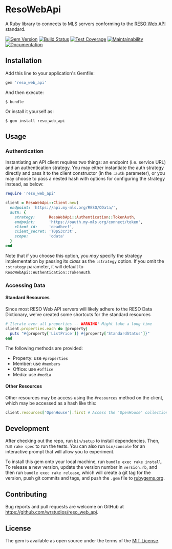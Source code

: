 # ResoWebApi

A Ruby library to connects to MLS servers conforming to the [RESO Web API][reso-web-api] standard.

[reso-web-api]: https://www.reso.org/reso-web-api/

[![Gem Version](https://badge.fury.io/rb/reso_web_api.svg)](https://badge.fury.io/rb/reso_web_api)
[![Build Status](https://app.codeship.com/projects/c9f88f50-3a07-0136-6878-6eab29180a68/status?branch=master)](https://app.codeship.com/projects/290070)
[![Test Coverage](https://api.codeclimate.com/v1/badges/6e707a367bfdd609fc76/test_coverage)](https://codeclimate.com/github/wrstudios/reso_web_api/test_coverage)
[![Maintainability](https://api.codeclimate.com/v1/badges/6e707a367bfdd609fc76/maintainability)](https://codeclimate.com/github/wrstudios/reso_web_api/maintainability)
[![Documentation](http://inch-ci.org/github/wrstudios/reso_web_api.png?branch=master)](http://www.rubydoc.info/github/wrstudios/reso_web_api/master)

## Installation

Add this line to your application's Gemfile:

```ruby
gem 'reso_web_api'
```

And then execute:

    $ bundle

Or install it yourself as:

    $ gem install reso_web_api

## Usage

### Authentication

Instantiating an API client requires two things: an endpoint (i.e. service URL) and an authentication strategy.
You may either instantiate the auth strategy directly and pass it to the client constructor (in the `:auth` parameter), or you may choose to pass a nested hash with options for configuring the strategy instead, as below:

```ruby
require 'reso_web_api'

client = ResoWebApi::Client.new(
  endpoint: 'https://api.my-mls.org/RESO/OData/',
  auth: {
    strategy:      ResoWebApi::Authentication::TokenAuth,
    endpoint:      'https://oauth.my-mls.org/connect/token',
    client_id:     'deadbeef',
    client_secret: 'T0pS3cr3t',
    scope:         'odata'
  }
end
```

Note that if you choose this option, you _may_ specify the strategy implementation by passing its _class_ as the `:strategy` option.
If you omit the `:strategy` parameter, it will default to `ResoWebApi::Authentication::TokenAuth`.

### Accessing Data

#### Standard Resources

Since most RESO Web API servers will likely adhere to the RESO Data Dictionary, we've created some shortcuts for the standard resources

```ruby
# Iterate over all properties -- WARNING! Might take a long time
client.properties.each do |property|
  puts "#{property['ListPrice']} #{property['StandardStatus']}"
end
```

The following methods are provided:

- Property: use `#properties`
- Member: use `#members`
- Office: use `#office`
- Media: use `#media`

#### Other Resources

Other resources may be access using the `#resources` method on the client, which may be accessed as a hash like this:

```ruby
client.resources['OpenHouse'].first # Access the 'OpenHouse' collectionh
```

## Development

After checking out the repo, run `bin/setup` to install dependencies. Then, run `rake spec` to run the tests. You can also run `bin/console` for an interactive prompt that will allow you to experiment.

To install this gem onto your local machine, run `bundle exec rake install`. To release a new version, update the version number in `version.rb`, and then run `bundle exec rake release`, which will create a git tag for the version, push git commits and tags, and push the `.gem` file to [rubygems.org](https://rubygems.org).

## Contributing

Bug reports and pull requests are welcome on GitHub at https://github.com/wrstudios/reso_web_api.

## License

The gem is available as open source under the terms of the [MIT License](https://opensource.org/licenses/MIT).

